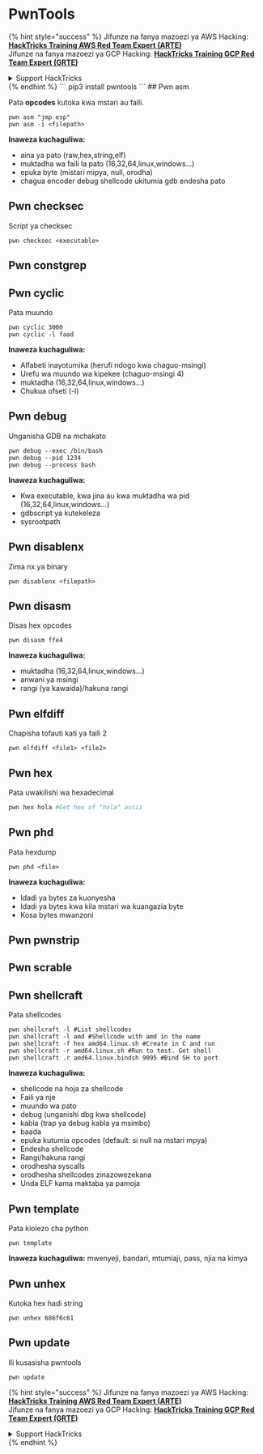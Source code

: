 # PwnTools

{% hint style="success" %}
Jifunze na fanya mazoezi ya AWS Hacking:<img src="/.gitbook/assets/arte.png" alt="" data-size="line">[**HackTricks Training AWS Red Team Expert (ARTE)**](https://training.hacktricks.xyz/courses/arte)<img src="/.gitbook/assets/arte.png" alt="" data-size="line">\
Jifunze na fanya mazoezi ya GCP Hacking: <img src="/.gitbook/assets/grte.png" alt="" data-size="line">[**HackTricks Training GCP Red Team Expert (GRTE)**<img src="/.gitbook/assets/grte.png" alt="" data-size="line">](https://training.hacktricks.xyz/courses/grte)

<details>

<summary>Support HackTricks</summary>

* Angalia [**mpango wa usajili**](https://github.com/sponsors/carlospolop)!
* **Jiunge na** 💬 [**kikundi cha Discord**](https://discord.gg/hRep4RUj7f) au [**kikundi cha telegram**](https://t.me/peass) au **tufuatilie** kwenye **Twitter** 🐦 [**@hacktricks\_live**](https://twitter.com/hacktricks\_live)**.**
* **Shiriki mbinu za hacking kwa kuwasilisha PRs kwa** [**HackTricks**](https://github.com/carlospolop/hacktricks) na [**HackTricks Cloud**](https://github.com/carlospolop/hacktricks-cloud) repos za github.

</details>
{% endhint %}
```
pip3 install pwntools
```
## Pwn asm

Pata **opcodes** kutoka kwa mstari au faili.
```
pwn asm "jmp esp"
pwn asm -i <filepath>
```
**Inaweza kuchaguliwa:**

* aina ya pato (raw,hex,string,elf)
* muktadha wa faili la pato (16,32,64,linux,windows...)
* epuka byte (mistari mipya, null, orodha)
* chagua encoder debug shellcode ukitumia gdb endesha pato

## **Pwn checksec**

Script ya checksec
```
pwn checksec <executable>
```
## Pwn constgrep

## Pwn cyclic

Pata muundo
```
pwn cyclic 3000
pwn cyclic -l faad
```
**Inaweza kuchaguliwa:**

* Alfabeti inayotumika (herufi ndogo kwa chaguo-msingi)
* Urefu wa muundo wa kipekee (chaguo-msingi 4)
* muktadha (16,32,64,linux,windows...)
* Chukua ofseti (-l)

## Pwn debug

Unganisha GDB na mchakato
```
pwn debug --exec /bin/bash
pwn debug --pid 1234
pwn debug --process bash
```
**Inaweza kuchaguliwa:**

* Kwa executable, kwa jina au kwa muktadha wa pid (16,32,64,linux,windows...)
* gdbscript ya kutekeleza
* sysrootpath

## Pwn disablenx

Zima nx ya binary
```
pwn disablenx <filepath>
```
## Pwn disasm

Disas hex opcodes
```
pwn disasm ffe4
```
**Inaweza kuchaguliwa:**

* muktadha (16,32,64,linux,windows...)
* anwani ya msingi
* rangi (ya kawaida)/hakuna rangi

## Pwn elfdiff

Chapisha tofauti kati ya faili 2
```
pwn elfdiff <file1> <file2>
```
## Pwn hex

Pata uwakilishi wa hexadecimal
```bash
pwn hex hola #Get hex of "hola" ascii
```
## Pwn phd

Pata hexdump
```
pwn phd <file>
```
**Inaweza kuchaguliwa:**

* Idadi ya bytes za kuonyesha
* Idadi ya bytes kwa kila mstari wa kuangazia byte
* Kosa bytes mwanzoni

## Pwn pwnstrip

## Pwn scrable

## Pwn shellcraft

Pata shellcodes
```
pwn shellcraft -l #List shellcodes
pwn shellcraft -l amd #Shellcode with amd in the name
pwn shellcraft -f hex amd64.linux.sh #Create in C and run
pwn shellcraft -r amd64.linux.sh #Run to test. Get shell
pwn shellcraft .r amd64.linux.bindsh 9095 #Bind SH to port
```
**Inaweza kuchaguliwa:**

* shellcode na hoja za shellcode
* Faili ya nje
* muundo wa pato
* debug (unganishi dbg kwa shellcode)
* kabla (trap ya debug kabla ya msimbo)
* baada
* epuka kutumia opcodes (default: si null na mstari mpya)
* Endesha shellcode
* Rangi/hakuna rangi
* orodhesha syscalls
* orodhesha shellcodes zinazowezekana
* Unda ELF kama maktaba ya pamoja

## Pwn template

Pata kiolezo cha python
```
pwn template
```
**Inaweza kuchaguliwa:** mwenyeji, bandari, mtumiaji, pass, njia na kimya

## Pwn unhex

Kutoka hex hadi string
```
pwn unhex 686f6c61
```
## Pwn update

Ili kusasisha pwntools
```
pwn update
```
{% hint style="success" %}
Jifunze na fanya mazoezi ya AWS Hacking:<img src="/.gitbook/assets/arte.png" alt="" data-size="line">[**HackTricks Training AWS Red Team Expert (ARTE)**](https://training.hacktricks.xyz/courses/arte)<img src="/.gitbook/assets/arte.png" alt="" data-size="line">\
Jifunze na fanya mazoezi ya GCP Hacking: <img src="/.gitbook/assets/grte.png" alt="" data-size="line">[**HackTricks Training GCP Red Team Expert (GRTE)**<img src="/.gitbook/assets/grte.png" alt="" data-size="line">](https://training.hacktricks.xyz/courses/grte)

<details>

<summary>Support HackTricks</summary>

* Angalia [**mpango wa usajili**](https://github.com/sponsors/carlospolop)!
* **Jiunge na** 💬 [**kikundi cha Discord**](https://discord.gg/hRep4RUj7f) au [**kikundi cha telegram**](https://t.me/peass) au **tufuatilie** kwenye **Twitter** 🐦 [**@hacktricks\_live**](https://twitter.com/hacktricks\_live)**.**
* **Shiriki hila za hacking kwa kuwasilisha PRs kwa** [**HackTricks**](https://github.com/carlospolop/hacktricks) na [**HackTricks Cloud**](https://github.com/carlospolop/hacktricks-cloud) repos za github.

</details>
{% endhint %}
